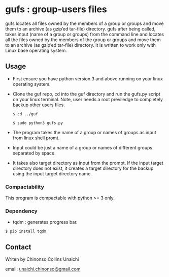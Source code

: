 # gufs : group-users files

gufs locates all files owned by the members of a group or groups and move them to an archive (as gzip’ed tar-file) directory.
gufs after being called, takes input (name of a group or groups) from the command line and locates all the files owned by the members of the group or groups and move them to an archive (as gzip’ed tar-file) directory. It is written to work only with Linux base operating system.

## Usage

* First ensure you have python version 3 and above running on your linux operating system.

* Clone the guf repo, cd into the guf directory and run the  gufs.py script on your linux terminal. Note, user needs a root previledge to completely backup other users files.

    ``` 
    $ cd ../guf

    $ sudo python3 gufs.py
    ```

* The program takes the name of a group or names of groups as input from linux shell promt.

* Input could be just a name of a group or names of different groups separated by space.

* It takes also target directory as input from the prompt. If the input target directory does not exist, it creates a target directory for the backup using the input target directory name.

### Compactability

This program is compactable with python >= 3 only.

### Dependency

* tqdm : generates progress bar.

```
$ pip install tqdm
```

## Contact

Writen by Chinonso Collins Unaichi

email: unaichi.chinonso@gmail.com
